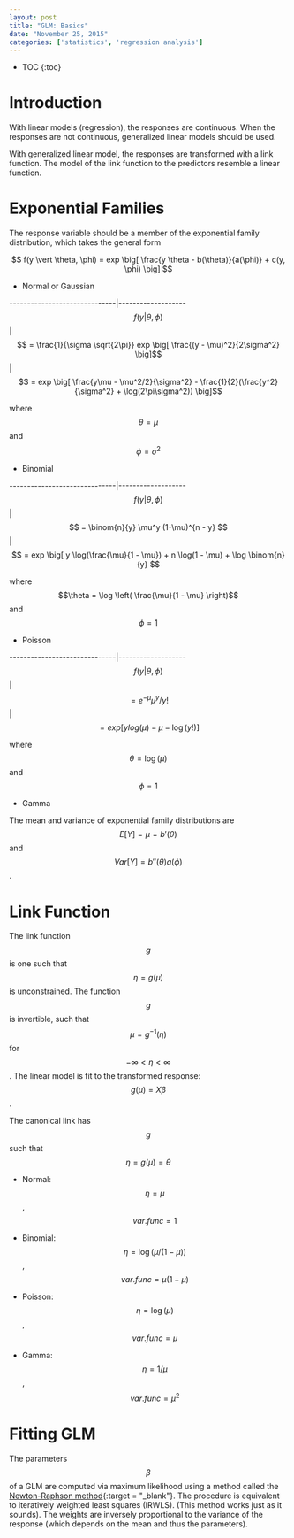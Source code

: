 ```yaml
---
layout: post
title: "GLM: Basics"
date: "November 25, 2015"
categories: ['statistics', 'regression analysis']
---
```


* TOC
{:toc}



# Introduction
With linear models (regression), the responses are continuous. When the responses are not continuous, generalized linear models should be used.

With generalized linear model, the responses are transformed with a link function. The model of the link function to the predictors resemble a linear function.

# Exponential Families
The response variable should be a member of the exponential family distribution, which takes the general form

$$ f(y \vert \theta, \phi) = exp \big[ \frac{y \theta - b(\theta)}{a(\phi)} + c(y, \phi) \big] $$

* Normal or Gaussian

------------------------------|-------------------
$$ f(y \vert \theta, \phi) $$ | $$ = \frac{1}{\sigma \sqrt{2\pi}} exp \big[ \frac{(y - \mu)^2}{2\sigma^2} \big]$$
                              | $$ = exp \big[ \frac{y\mu - \mu^2/2}{\sigma^2} - \frac{1}{2}(\frac{y^2}{\sigma^2} + \log(2\pi\sigma^2)) \big]$$ 

where $$\theta = \mu$$ and $$\phi = \sigma^2$$

* Binomial

------------------------------|-------------------
$$ f(y \vert \theta, \phi) $$ | $$ = \binom{n}{y} \mu^y (1-\mu)^{n - y} $$
                              | $$ = exp \big[ y \log(\frac{\mu}{1 - \mu}) + n \log(1 - \mu) + \log \binom{n}{y} $$

where $$\theta = \log \left( \frac{\mu}{1 - \mu} \right)$$ and $$\phi = 1$$

* Poisson

------------------------------|-------------------
$$ f(y \vert \theta, \phi) $$ | $$ = e^{- \mu} \mu^y / y! $$
                              | $$ = exp \big[ ylog(\mu) - \mu - \log(y!) \big] $$
                              
where $$\theta = \log(\mu)$$ and $$\phi = 1$$

* Gamma

The mean and variance of exponential family distributions are $$E[Y] = \mu = b'(\theta)$$ and $$Var[Y] = b''(\theta) a(\phi)$$.

# Link Function
The link function $$g$$ is one such that $$\eta = g(\mu)$$ is unconstrained. The function $$g$$ is invertible, such that $$\mu = g^{-1}(\eta)$$ for $$ -\infty < \eta < \infty $$. The linear model is fit to the transformed response: $$ g(\mu) = X\beta$$.

The canonical link has $$g$$ such that $$\eta = g(\mu) = \theta$$ 

* Normal: $$\eta = \mu$$, $$var.func = 1 $$

* Binomial: $$\eta = \log(\mu / (1 - \mu))$$, $$var.func = \mu(1 - \mu)$$

* Poisson: $$\eta = \log(\mu)$$, $$var.func = \mu$$

* Gamma: $$\eta = 1/\mu$$, $$var.func = \mu^2$$

# Fitting GLM
The parameters $$\beta$$ of a GLM are computed via maximum likelihood using a method called the [Newton-Raphson method][newton_raphson_post]{:target = "_blank"}. The procedure is equivalent to iteratively weighted least squares (IRWLS). (This method works just as it sounds). The weights are inversely proportional to the variance of the response (which depends on the mean and thus the parameters).

[newton_raphson_post]: http://jennguyen1.github.io/nhuyhoa//2015/12/ML-Generic-Algorithms.html#newton-raphson-method
